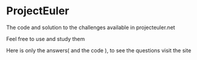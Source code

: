 # ProjectEuler

The code and solution to the challenges available in projecteuler.net

Feel free to use and study them

Here is only the answers( and the code ), to see the questions visit the site
